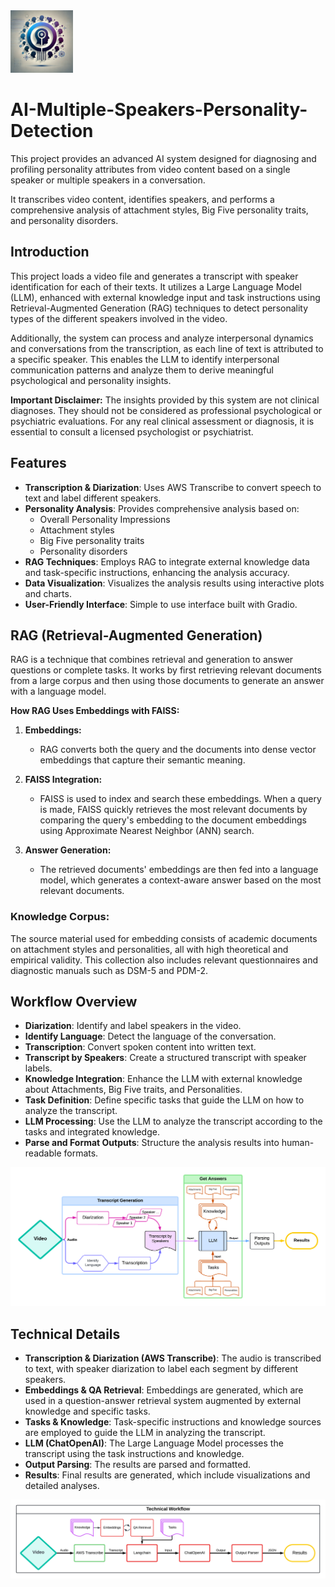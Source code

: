 <img src="appendix/icon.webp" width="100" alt="alt text">

# AI-Multiple-Speakers-Personality-Detection

This project provides an advanced AI system designed for diagnosing and profiling personality attributes from video content based on a single speaker or multiple speakers in a conversation.   

It transcribes video content, identifies speakers, and performs a comprehensive analysis of attachment styles, Big Five personality traits, and personality disorders.

## Introduction

This project loads a video file and generates a transcript with speaker identification for each of their texts. It utilizes a Large Language Model (LLM), enhanced with external knowledge input and task instructions using Retrieval-Augmented Generation (RAG) techniques to detect personality types of the different speakers involved in the video.

Additionally, the system can process and analyze interpersonal dynamics and conversations from the transcription, as each line of text is attributed to a specific speaker. This enables the LLM to identify interpersonal communication patterns and analyze them to derive meaningful psychological and personality insights.

**Important Disclaimer:** The insights provided by this system are not clinical diagnoses. They should not be considered as professional psychological or psychiatric evaluations. For any real clinical assessment or diagnosis, it is essential to consult a licensed psychologist or psychiatrist.


## Features

- **Transcription & Diarization**: Uses AWS Transcribe to convert speech to text and label different speakers.
- **Personality Analysis**: Provides comprehensive analysis based on:
  - Overall Personality Impressions
  - Attachment styles
  - Big Five personality traits
  - Personality disorders
- **RAG Techniques**: Employs RAG to integrate external knowledge data and task-specific instructions, enhancing the analysis accuracy.
- **Data Visualization**: Visualizes the analysis results using interactive plots and charts.
- **User-Friendly Interface**: Simple to use interface built with Gradio.

## RAG (Retrieval-Augmented Generation)

RAG is a technique that combines retrieval and generation to answer questions or complete tasks. It works by first retrieving relevant documents from a large corpus and then using those documents to generate an answer with a language model.

**How RAG Uses Embeddings with FAISS:**

1. **Embeddings:**
   - RAG converts both the query and the documents into dense vector embeddings that capture their semantic meaning.

2. **FAISS Integration:**
   - FAISS is used to index and search these embeddings. When a query is made, FAISS quickly retrieves the most relevant documents by comparing the query's embedding to the document embeddings using Approximate Nearest Neighbor (ANN) search.

3. **Answer Generation:**
   - The retrieved documents' embeddings are then fed into a language model, which generates a context-aware answer based on the most relevant documents.

### Knowledge Corpus:
The source material used for embedding consists of academic documents on attachment styles and personalities, all with high theoretical and empirical validity. This collection also includes relevant questionnaires and diagnostic manuals such as DSM-5 and PDM-2.

## Workflow Overview

- **Diarization**: Identify and label speakers in the video.    
- **Identify Language**: Detect the language of the conversation.   
- **Transcription**: Convert spoken content into written text.   
- **Transcript by Speakers**: Create a structured transcript with speaker labels.   
- **Knowledge Integration**: Enhance the LLM with external knowledge about Attachments, Big Five traits, and Personalities.   
- **Task Definition**: Define specific tasks that guide the LLM on how to analyze the transcript.   
- **LLM Processing**: Use the LLM to analyze the transcript according to the tasks and integrated knowledge.   
- **Parse and Format Outputs**: Structure the analysis results into human-readable formats.

<img src="appendix/AI Personality Detection flow - 1.png" width="700" alt="alt text">

## Technical Details

- **Transcription & Diarization (AWS Transcribe)**: The audio is transcribed to text, with speaker diarization to label each segment by different speakers.
- **Embeddings & QA Retrieval**: Embeddings are generated, which are used in a question-answer retrieval system augmented by external knowledge and specific tasks.
- **Tasks & Knowledge**: Task-specific instructions and knowledge sources are employed to guide the LLM in analyzing the transcript.
- **LLM (ChatOpenAI)**: The Large Language Model processes the transcript using the task instructions and knowledge.
- **Output Parsing**: The results are parsed and formatted.
- **Results**: Final results are generated, which include visualizations and detailed analyses.

<img src="appendix/AI Personality Detection flow - 2.png" width="700" alt="alt text">
